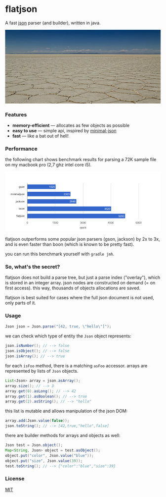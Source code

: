 # flatjson

A fast [json](https://json.org) parser (and builder), written in java.

![uyubi salt flats, photo CC-BY yoann supertramp ](flat.jpg "https://500px.com/photo/172664473/")

### Features

* **memory-efficient** &mdash; allocates as few objects as possible
* **easy to use** &mdash; simple api, inspired by [minimal-json](https://github.com/ralfstx/minimal-json)
* **fast** &mdash; like a bat out of hell!


### Performance

the following chart shows benchmark results for parsing a 72K sample file on my macbook pro (2,7 ghz intel core i5).

![benchmark chart](chart_parse.png)

flatjson outperforms some popular json parsers (gson, jackson) by 2x to 3x, and is even faster than boon (which is known to be pretty fast).

you can run this benchmark yourself with `gradle jmh`.


### So, what's the secret?

flatjson does not build a parse tree, but just a parse index ("overlay"), which is stored in an integer array. json nodes are constructed on demand (= on first access). this way, thousands of objects allocations are saved.

flatjson is best suited for cases where the full json document is not used, only parts of it.

### Usage

```java
Json json = Json.parse("[42, true, \"hello\"]");
```

we can check which type of entity the `Json` object represents:

```java
json.isNumber(); // --> false
json.isObject(); // --> false
json.isArray(); // --> true
```
for each `isFoo` method, there is a matching `asFoo` accessor.
arrays are represented by lists of `Json` objects.

```java
List<Json> array = json.asArray();
array.size(); // --> 3
array.get(0).asLong(); // --> 42
array.get(1).asBoolean(); // --> true
array.get(2).asString(); // --> "hello"
```
this list is mutable and allows manipulation of the json DOM:

```java
array.add(Json.value(false));
json.toString(); // --> [42,true,"hello",false]
```
there are builder methods for arrays and objects as well:

```java
Json test = Json.object();
Map<String, Json> object = test.asObject();
object.put("color", Json.value("blue"));
object.put("size", Json.value(39));
test.toString(); // --> {"color":"blue","size":39}

```

### License

[MIT](LICENSE.txt)



